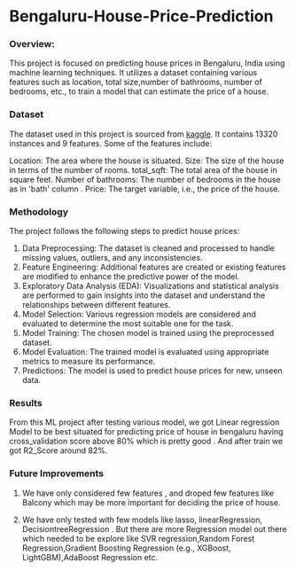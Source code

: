 # Bengaluru-House-Price-Prediction



### Overview:
This project is focused on predicting house prices in Bengaluru, India using machine learning techniques. It utilizes a dataset containing various features such as location, total size,number of bathrooms, number of bedrooms, etc., to train a model that can estimate the price of a house.

### Dataset

The dataset used in this project is sourced from [kaggle](https://www.kaggle.com/datasets/amitabhajoy/bengaluru-house-price-data). It contains 13320 instances and 9 features. Some of the features include:

Location: The area where the house is situated.
Size: The size of the house in terms of the number of rooms.
total_sqft: The total area of the house in square feet.
Number of bathrooms: The number of bedrooms in the house as in 'bath' column .
Price: The target variable, i.e., the price of the house.


### Methodology

The project follows the following steps to predict house prices:
1. Data Preprocessing: The dataset is cleaned and processed to handle missing values, outliers, and any inconsistencies.
2. Feature Engineering: Additional features are created or existing features are modified to enhance the predictive power of the model.
3. Exploratory Data Analysis (EDA): Visualizations and statistical analysis are performed to gain insights into the dataset and understand the relationships between different features.
4. Model Selection: Various regression models are considered and evaluated to determine the most suitable one for the task.
5. Model Training: The chosen model is trained using the preprocessed dataset.
6. Model Evaluation: The trained model is evaluated using appropriate metrics to measure its performance.
7. Predictions: The model is used to predict house prices for new, unseen data.

### Results
From this ML project after testing various model, we got Linear regression Model to be best situated for predicting price of house in bengaluru having cross_validation score above 80% which is pretty good . And after train we got R2_Score around 82%.


### Future Improvements
1. We have only considered few features , and droped few features like Balcony which may be more important for deciding the price of house.

2. We have only tested with few models like lasso, linearRegression, DecisiontreeRegression . But there are more Regression model out there which needed to be explore like SVR regression,Random Forest Regression,Gradient Boosting Regression (e.g., XGBoost, LightGBM),AdaBoost Regression etc.
